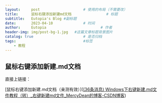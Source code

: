 ```yaml
---
layout:     post   				    # 使用的布局（不需要改）
title:      鼠标右键添加新建md文档				# 标题 
subtitle:   Eutopia's Blog #副标题
date:       2023-04-10 				# 时间
author:     Eutopia 						# 作者
header-img: img/post-bg-1.jpg 	#这篇文章标题背景图片
catalog: true 						# 是否归档
tags:								#标签
    - 教程
---
```


## 鼠标右键添加新建.md文档
直接上链接：

[鼠标右键添加新建.md文档（亲测有效）]([(36条消息) Windows下右键新建.md文件教程（转）_右键新建md文件_MercyDean的博客-CSDN博客](https://blog.csdn.net/qq_43564374/article/details/109471694))
